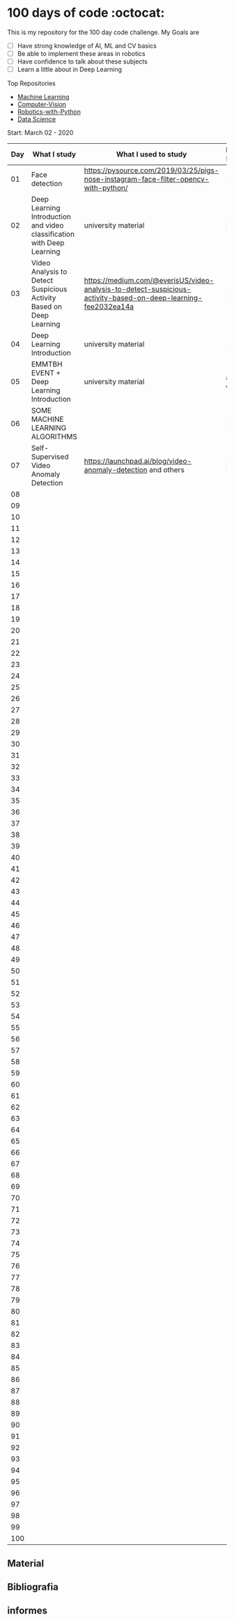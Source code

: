 # 100 days of code :octocat:

<!--
| [Jupyter Notebooks] | [Study Material] | [Calendar] | [Informes] | [Listas] | [Bibliografia] |
|----------|------------|--------------|------------|----------|----------------|
- - -
-->

This is my repository for the 100 day code challenge. My Goals are
- [ ] Have strong knowledge of AI, ML and CV basics
- [ ] Be able to implement these areas in robotics 
- [ ] Have confidence to talk about these subjects
- [ ] Learn a little about in Deep Learning

Top Repositories
- [Machine Learning](https://github.com/Clalloures/Machine-Learning)
- [Computer-Vision](https://github.com/Clalloures/Computer-Vision)
- [Robotics-with-Python](https://github.com/Clalloures/Robotics-with-Python)
- [Data Science]()


<!--
My subprojects:
- [ ]
- [ ]
- [ ]
- [ ]
-->
<!--
You can see more about them in:
- [ ](./Pasta)
- [ ]
-->

Start: March 02 - 2020


|Day|What I study | What I used to study | How long |
|------|------|------|-------|
| 01 |  Face detection| https://pysource.com/2019/03/25/pigs-nose-instagram-face-filter-opencv-with-python/ | 1h |
| 02 |  Deep Learning Introduction and video classification with Deep Learning| university material |2h  |
| 03 |  Video Analysis to Detect Suspicious Activity Based on Deep Learning| https://medium.com/@everisUS/video-analysis-to-detect-suspicious-activity-based-on-deep-learning-fee2032ea14a | 1h |
| 04 | Deep Learning Introduction |  university material| 1h |
| 05 | EMMTBH EVENT + Deep Learning Introduction | university material  | all day  |
| 06 | SOME MACHINE LEARNING ALGORITHMS |  | 2h |
| 07 |  Self-Supervised Video Anomaly Detection| https://launchpad.ai/blog/video-anomaly-detection and others |2h  |
| 08 |  |  |  |
| 09 |  |  |  |
| 10 |  |  |  |
| 11 |  |  |  |
| 12 |  |  |  |
| 13 |  |  |  |
| 14 |  |  |  |
| 15 |  |  |  |
| 16 |  |  |  |
| 17 |  |  |  |
| 18 |  |  |  |
| 19 |  |  |  |
| 20 |  |  |  |
| 21 |  |  |  |
| 22 |  |  |  |
| 23 |  |  |  |
| 24 |  |  |  |
| 25 |  |  |  |
| 26 |  |  |  |
| 27 |  |  |  |
| 28 |  |  |  |
| 29 |  |  |  |
| 30 |  |  |  |
| 31 |  |  |  |
| 32 |  |  |  |
| 33 |  |  |  |
| 34 |  |  |  |
| 35 |  |  |  |
| 36 |  |  |  |
| 37 |  |  |  |
| 38 |  |  |  |
| 39 |  |  |  |
| 40 |  |  |  |
| 41 |  |  |  |
| 42 |  |  |  |
| 43 |  |  |  |
| 44 |  |  |  |
| 45 |  |  |  |
| 46 |  |  |  |
| 47 |  |  |  |
| 48 |  |  |  |
| 49 |  |  |  |
| 50 |  |  |  |
| 51 |  |  |  |
| 52 |  |  |  |
| 53 |  |  |  |
| 54 |  |  |  |
| 55 |  |  |  |
| 56 |  |  |  |
| 57 |  |  |  |
| 58 |  |  |  |
| 59 |  |  |  |
| 60 |  |  |  |
| 61 |  |  |  |
| 62 |  |  |  |
| 63 |  |  |  |
| 64 |  |  |  |
| 65 |  |  |  |
| 66 |  |  |  |
| 67 |  |  |  |
| 68 |  |  |  |
| 69 |  |  |  |
| 70 |  |  |  |
| 71 |  |  |  |
| 72 |  |  |  |
| 73 |  |  |  |
| 74 |  |  |  |
| 75 |  |  |  |
| 76 |  |  |  |
| 77 |  |  |  |
| 78 |  |  |  |
| 79 |  |  |  |
| 80 |  |  |  |
| 81 |  |  |  |
| 82 |  |  |  |
| 83 |  |  |  |
| 84 |  |  |  |
| 85 |  |  |  |
| 86 |  |  |  |
| 87 |  |  |  |
| 88 |  |  |  |
| 89 |  |  |  |
| 90 |  |  |  |
| 91 |  |  |  |
| 92 |  |  |  |
| 93 |  |  |  |
| 94 |  |  |  |
| 95 |  |  |  |
| 96 |  |  |  |
| 97 |  |  |  |
| 98 |  |  |  |
| 99 |  |  |  |
| 100 |  |  |  |

## Material

## Bibliografia

## informes



[Jupyter Notebooks]: https://drive.google.com/drive/folders/1ZIwHz7U8vKAgjvHwkL_R1hZlE_4dsmah?usp=sharing
[Calendar]: https://docs.google.com/spreadsheets/d/1G46MEMqWo8aM0B_8Ckx0OTZpRgZufIcm_9aYsYFBJZ4/edit?usp=sharing
[Informes]: #informes
[Bibliografia]: #bibliografia
[Study Material]: #material
[Listas]: https://drive.google.com/drive/folders/1BQV0u2NCllvFaDIy7qWS9I5YhUTyH9td?usp=sharing

